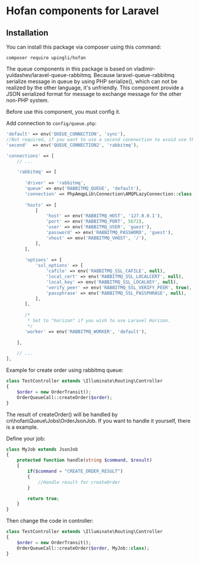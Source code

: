 Hofan components for Laravel
======================

## Installation

You can install this package via composer using this command:

```
composer require upingli/hofan
```

The queue components in this package is based on vladimir-yuldashev/laravel-queue-rabbitmq. Because laravel-queue-rabbitmq serialize message in queue by using PHP serialize(), which can not be realized by the other language, it's unfriendly. This component provide a JSON serialized format for message to exchange message for the other non-PHP system.   

Before use this component, you must config it.
 
Add connection to `config/queue.php`:

```php
'default' => env('QUEUE_CONNECTION', 'sync'),
//Not required, if you want to use a second conenection to avoid use the default one, add the below line. Otherwise, will use the default.
'second'  => env('QUEUE_CONNECTION2', 'rabbitmq'),

'connections' => [
    // ...

    'rabbitmq' => [
    
       'driver' => 'rabbitmq',
       'queue' => env('RABBITMQ_QUEUE', 'default'),
       'connection' => PhpAmqpLib\Connection\AMQPLazyConnection::class,
   
       'hosts' => [
           [
               'host' => env('RABBITMQ_HOST', '127.0.0.1'),
               'port' => env('RABBITMQ_PORT', 5672),
               'user' => env('RABBITMQ_USER', 'guest'),
               'password' => env('RABBITMQ_PASSWORD', 'guest'),
               'vhost' => env('RABBITMQ_VHOST', '/'),
           ],
       ],
   
       'options' => [
           'ssl_options' => [
               'cafile' => env('RABBITMQ_SSL_CAFILE', null),
               'local_cert' => env('RABBITMQ_SSL_LOCALCERT', null),
               'local_key' => env('RABBITMQ_SSL_LOCALKEY', null),
               'verify_peer' => env('RABBITMQ_SSL_VERIFY_PEER', true),
               'passphrase' => env('RABBITMQ_SSL_PASSPHRASE', null),
           ],
       ],
   
       /*
        * Set to "horizon" if you wish to use Laravel Horizon.
        */
       'worker' => env('RABBITMQ_WORKER', 'default'),
        
    ],

    // ...    
],
```

Example for create order using rabbitmq queue:
```php
class TestController extends \Illuminate\Routing\Controller
{
    $order = new OrderTransit();
    OrderQueueCall::createOrder($order);
}
```
The result of createOrder() will be handled by cn\hofan\Queue\Jobs\OrderJsonJob. If you want to handle it yourself, there is a example.

Define your job:
```php
class MyJob extends JsonJob
{
    protected function handle(string $command, $result)
    {
        if($command = "CREATE_ORDER_RESULT")
        {
            //Handle result for createOrder
        }

        return true;
    }
}
```
Then change the code in controller:
```php
class TestController extends \Illuminate\Routing\Controller
{
    $order = new OrderTransit();
    OrderQueueCall::createOrder($order, MyJob::class);
}
```